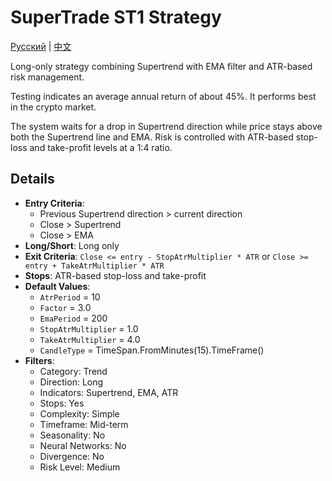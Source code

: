 # SuperTrade ST1 Strategy
[Русский](README_ru.md) | [中文](README_cn.md)

Long-only strategy combining Supertrend with EMA filter and ATR-based risk management.

Testing indicates an average annual return of about 45%. It performs best in the crypto market.

The system waits for a drop in Supertrend direction while price stays above both the Supertrend line and EMA. Risk is controlled with ATR-based stop-loss and take-profit levels at a 1:4 ratio.

## Details

- **Entry Criteria**:
  - Previous Supertrend direction > current direction
  - Close > Supertrend
  - Close > EMA
- **Long/Short**: Long only
- **Exit Criteria**: `Close <= entry - StopAtrMultiplier * ATR` or `Close >= entry + TakeAtrMultiplier * ATR`
- **Stops**: ATR-based stop-loss and take-profit
- **Default Values**:
  - `AtrPeriod` = 10
  - `Factor` = 3.0
  - `EmaPeriod` = 200
  - `StopAtrMultiplier` = 1.0
  - `TakeAtrMultiplier` = 4.0
  - `CandleType` = TimeSpan.FromMinutes(15).TimeFrame()
- **Filters**:
  - Category: Trend
  - Direction: Long
  - Indicators: Supertrend, EMA, ATR
  - Stops: Yes
  - Complexity: Simple
  - Timeframe: Mid-term
  - Seasonality: No
  - Neural Networks: No
  - Divergence: No
  - Risk Level: Medium

